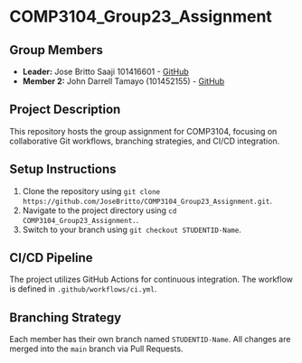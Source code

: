 # COMP3104_Group23_Assignment

## Group Members
- **Leader:** Jose Britto Saaji 101416601 - [GitHub](https://github.com/JoseBitto)
- **Member 2:** John Darrell Tamayo (101452155) - [GitHub](https://github.com/Ryu-JDT)


## Project Description
This repository hosts the group assignment for COMP3104, focusing on collaborative Git workflows, branching strategies, and CI/CD integration.

## Setup Instructions
1. Clone the repository using `git clone https://github.com/JoseBritto/COMP3104_Group23_Assignment.git`.
2. Navigate to the project directory using `cd COMP3104_Group23_Assignment.`.
3. Switch to your branch using `git checkout STUDENTID-Name`.

## CI/CD Pipeline
The project utilizes GitHub Actions for continuous integration. The workflow is defined in `.github/workflows/ci.yml`.

## Branching Strategy
Each member has their own branch named `STUDENTID-Name`. All changes are merged into the `main` branch via Pull Requests.


